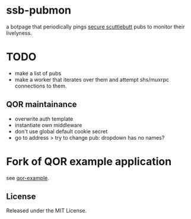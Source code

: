 # ssb-pubmon

a botpage that periodically pings [secure scuttlebutt](https://www.scuttlebutt.nz/) pubs to monitor their livelyness.

# TODO

* make a list of pubs
* make a worker that iterates over them and attempt shs/muxrpc connections to them.

## QOR maintainance

* overwrite auth template
* instantiate own middleware
* don't use global default cookie secret
* go to address > try to change pub: dropdown has no names?

# Fork of QOR example application

see [qor-example](https://github.com/qor/qor-example).

## License

Released under the MIT License.

